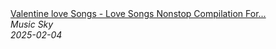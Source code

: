 <!--2025-02-04 06:42:43-->
<div class="yb">
  <a class="nodecor" href="/index.html?rok/valentine_love_songs_-_love_songs_nonstop_compilation_for_sleep">
    <img class="preview" data-videoid="D3yzw4CxrcQ" src="https://i1.ytimg.com/vi/D3yzw4CxrcQ/hqdefault.jpg" align="middle" alt="">
  </a>
  <div class="inlbl text">
    <a class="nodecor" href="/index.html?rok/valentine_love_songs_-_love_songs_nonstop_compilation_for_sleep">Valentine love Songs - Love Songs Nonstop Compilation For...</a><br>
    <i class="smaller2">Music Sky</i><br>
    <i class="smaller3">2025-02-04</i>
  </div>
</div>
